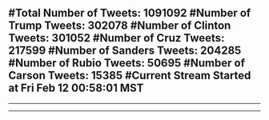 #Total Number of Tweets: 1091092 
#Number of Trump Tweets: 302078
#Number of Clinton Tweets: 301052
#Number of Cruz Tweets: 217599
#Number of Sanders Tweets: 204285
#Number of Rubio Tweets: 50695
#Number of Carson Tweets: 15385
#Current Stream Started at Fri Feb 12 00:58:01 MST
---
---
---
